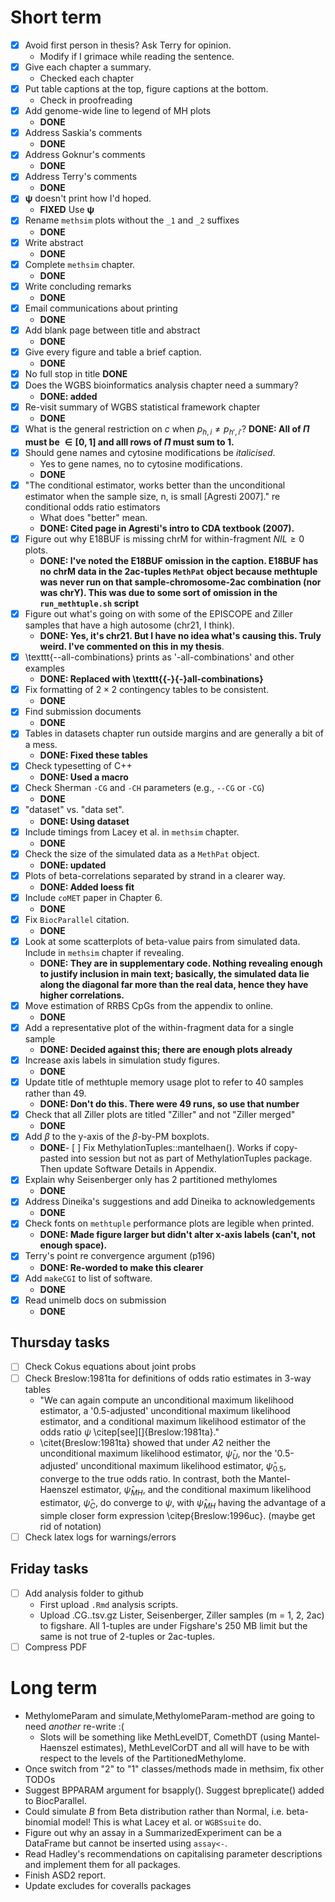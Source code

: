 
# Short term

- [x] Avoid first person in thesis? Ask Terry for opinion.
  - Modify if I grimace while reading the sentence.
- [x] Give each chapter a summary.
  - Checked each chapter
- [x] Put table captions at the top, figure captions at the bottom.
  - Check in proofreading
- [x] Add genome-wide line to legend of MH plots
  - __DONE__
- [x] Address Saskia's comments
  - __DONE__
- [x] Address Goknur's comments
  - __DONE__
- [x] Address Terry's comments
  - __DONE__
- [x] $\mathbf{\psi}$ doesn't print how I'd hoped.
  - __FIXED__ Use $\bm{\psi}$
- [x] Rename `methsim` plots without the `_1` and `_2` suffixes
  - __DONE__
- [x] Write abstract
  - __DONE__
- [x] Complete `methsim` chapter.
  - __DONE__
- [x] Write concluding remarks
  - __DONE__
- [x] Email communications about printing
  - __DONE__
- [x] Add blank page between title and abstract
  - __DONE__
- [x] Give every figure and table a brief caption.
  - __DONE__
- [x] No full stop in title
  __DONE__
- [x] Does the WGBS bioinformatics analysis chapter need a summary?
  - __DONE: added__
- [x] Re-visit summary of WGBS statistical framework chapter
  - __DONE__
- [x] What is the general restriction on $c$ when $p_{h, i} \neq p_{h', i'}$?
  __DONE: All of $\Pi$ must be $\in [0, 1]$ and alll rows of $\Pi$ must sum to 1.__
- [x] Should gene names and cytosine modifications be _italicised_.
   - Yes to gene names, no to cytosine modifications.
   - __DONE__
- [x] "The conditional estimator, works better than the unconditional estimator when the sample size, n, is small [Agresti 2007]." re conditional odds ratio estimators
  - What does "better" mean.
  - __DONE: Cited page in Agresti's intro to CDA textbook (2007).__
- [x] Figure out why E18BUF is missing chrM for within-fragment $NIL \geq 0$ plots.
  - __DONE: I've noted the E18BUF omission in the caption. E18BUF has no chrM data in the 2ac-tuples `MethPat` object because methtuple was never run on that sample-chromosome-2ac combination (nor was chrY). This was due to some sort of omission in the `run_methtuple.sh` script__
- [x] Figure out what's going on with some of the EPISCOPE and Ziller samples that have a high autosome (chr21, I think).
  - __DONE: Yes, it's chr21. But I have no idea what's causing this. Truly weird. I've commented on this in my thesis__.
- [x] \texttt{--all-combinations} prints as '-all-combinations' and other examples
  - __DONE: Replaced with \texttt{{-}{-}all-combinations}__
- [x] Fix formatting of $2 \times 2$ contingency tables to be consistent.
  - __DONE__
- [x] Find submission documents
  - __DONE__
- [x] Tables in datasets chapter run outside margins and are generally a bit of a mess.
  - __DONE: Fixed these tables__
- [x] Check typesetting of C++
  - __DONE: Used a macro__
- [x] Check Sherman `-CG` and `-CH` parameters (e.g., `--CG` or `-CG`)
  - __DONE__
- [x] "dataset" vs. "data set".
  - __DONE: Using dataset__
- [x] Include timings from Lacey et al. in `methsim` chapter.
  - __DONE__
- [x] Check the size of the simulated data as a `MethPat` object.
  - __DONE: updated__
- [x] Plots of beta-correlations separated by strand in a clearer way.
  - __DONE: Added loess fit__
- [x] Include `coMET` paper in Chapter 6.
  - __DONE__
- [x] Fix `BiocParallel` citation.
  - __DONE__
- [x] Look at some scatterplots of beta-value pairs from simulated data. Include in `methsim` chapter if revealing.
  - __DONE: They are in supplementary code. Nothing revealing enough to justify inclusion in main text; basically, the simulated data lie along the diagonal far more than the real data, hence they have higher correlations.__
- [x] Move estimation of RRBS CpGs from the appendix to online.
  - __DONE__
- [x] Add a representative plot of the within-fragment data for a single sample
  - __DONE: Decided against this; there are enough plots already__
- [x] Increase axis labels in simulation study figures.
  - __DONE__
- [x] Update title of methtuple memory usage plot to refer to 40 samples rather than 49.
  - __DONE: Don't do this. There were 49 runs, so use that number__
- [x] Check that all Ziller plots are titled "Ziller" and not "Ziller merged"
  - __DONE__
- [x] Add $\beta$ to the y-axis of the $\beta$-by-PM boxplots.
  - __DONE__- [ ] Fix MethylationTuples::mantelhaen(). Works if copy-pasted into session but not as part of MethylationTuples package. Then update Software Details in Appendix.
- [x] Explain why Seisenberger only has 2 partitioned methylomes
  - __DONE__
- [x] Address Dineika's suggestions and add Dineika to acknowledgements
  - __DONE__
- [x] Check fonts on `methtuple` performance plots are legible when printed.
  - __DONE: Made figure larger but didn't alter x-axis labels (can't, not enough space).__
- [x] Terry's point re convergence argument (p196)
  - __DONE: Re-worded to make this clearer__
- [x] Add `makeCGI` to list of software.
  - __DONE__
- [x] Read unimelb docs on submission
  - __DONE__

## Thursday tasks

- [ ] Check Cokus equations about joint probs
- [ ] Check Breslow:1981ta for definitions of odds ratio estimates in 3-way tables
  - "We can again compute an unconditional maximum likelihood estimator, a '0.5-adjusted' unconditional maximum likelihood estimator, and a conditional maximum likelihood estimator of the odds ratio $\psi$ \citep[see][]{Breslow:1981ta}."
  - \citet{Breslow:1981ta} showed that under $A2$ neither the unconditional maximum likelihood estimator, $\widehat{\psi}_{U}$, nor the '0.5-adjusted' unconditional maximum likelihood estimator, $\widehat{\psi}_{0.5}$, converge to the true odds ratio. In contrast, both the Mantel-Haenszel estimator, $\widehat{\psi}_{MH}$, and the conditional maximum likelihood estimator, $\widehat{\psi}_{C}$, do converge to $\psi$, with $\widehat{\psi}_{MH}$ having the advantage of a simple closer form expression \citep{Breslow:1996uc}. (maybe get rid of notation)
- [ ] Check latex logs for warnings/errors

## Friday tasks

- [ ] Add analysis folder to github
  - First upload `.Rmd` analysis scripts.
  - Upload <sample>.CG.<m>.tsv.gz Lister, Seisenberger, Ziller samples (m = 1, 2, 2ac) to figshare. All 1-tuples are under Figshare's 250 MB limit but the same is not true of 2-tuples or 2ac-tuples.
- [ ] Compress PDF

# Long term

- MethylomeParam and simulate,MethylomeParam-method are going to need _another_ re-write :(
  - Slots will be something like MethLevelDT, ComethDT (using Mantel-Haenszel estimates), MethLevelCorDT and all will have to be with respect to the levels of the PartitionedMethylome.
- Once switch from "2" to "1" classes/methods made in methsim, fix other TODOs
- Suggest BPPARAM argument for bsapply(). Suggest bpreplicate() added to BiocParallel.
- Could simulate $B$ from Beta distribution rather than Normal, i.e. beta-binomial model! This is what Lacey et al. or `WGBSsuite` do.
- Figure out why an assay in a SummarizedExperiment can be a DataFrame but cannot be inserted using `assay<-`.
- Read Hadley's recommendations on capitalising parameter descriptions and implement them for all packages.
- Finish ASD2 report.
- Update excludes for coveralls packages
